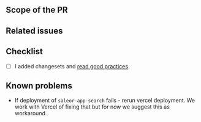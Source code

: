## Scope of the PR

<!-- Describe briefly changed made in this PR -->

## Related issues

<!-- If any, mention issues that are connected with this PR -->

## Checklist

- [ ] I added changesets and [read good practices](/.changeset/README.md).

## Known problems

- If deployment of `saleor-app-search` fails - rerun vercel deployment. We work with Vercel of fixing that but for now we suggest this as workaround.
